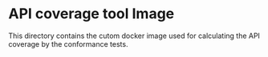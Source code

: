 # API coverage tool Image

This directory contains the cutom docker image used for calculating the API coverage by the conformance tests.

